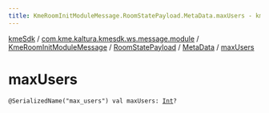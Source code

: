 ```yaml
---
title: KmeRoomInitModuleMessage.RoomStatePayload.MetaData.maxUsers - kmeSdk
---
```


[kmeSdk](../../../../index.html) / [com.kme.kaltura.kmesdk.ws.message.module](../../../index.html) / [KmeRoomInitModuleMessage](../../index.html) / [RoomStatePayload](../index.html) / [MetaData](index.html) / [maxUsers](./max-users.html)

# maxUsers

`@SerializedName("max_users") val maxUsers: `[`Int`](https://kotlinlang.org/api/latest/jvm/stdlib/kotlin/-int/index.html)`?`